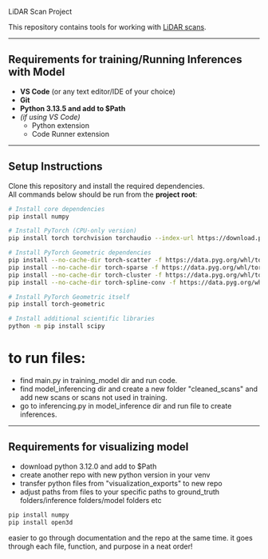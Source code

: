 LiDAR Scan Project

This repository contains tools for working with [LiDAR scans](https://drive.google.com/drive/u/1/folders/1DliNpAwRJkojgTkAah4oK116x1sy3TcZ).

---

## Requirements for training/Running Inferences with Model

- **VS Code** (or any text editor/IDE of your choice)  
- **Git**  
- **Python 3.13.5 and add to $Path**  
- *(if using VS Code)*  
  - Python extension  
  - Code Runner extension  

---

## Setup Instructions

Clone this repository and install the required dependencies.  
All commands below should be run from the **project root**:

```bash
# Install core dependencies
pip install numpy

# Install PyTorch (CPU-only version)
pip install torch torchvision torchaudio --index-url https://download.pytorch.org/whl/cpu

# Install PyTorch Geometric dependencies
pip install --no-cache-dir torch-scatter -f https://data.pyg.org/whl/torch-2.8.0+cpu.html
pip install --no-cache-dir torch-sparse -f https://data.pyg.org/whl/torch-2.8.0+cpu.html
pip install --no-cache-dir torch-cluster -f https://data.pyg.org/whl/torch-2.8.0+cpu.html
pip install --no-cache-dir torch-spline-conv -f https://data.pyg.org/whl/torch-2.8.0+cpu.html

# Install PyTorch Geometric itself
pip install torch-geometric

# Install additional scientific libraries
python -m pip install scipy
```

# to run files:

- find main.py in training_model dir and run code. 
- find model_inferencing dir and create a new folder "cleaned_scans" and add new scans or scans not used in training.
- go to inferencing.py in model_inference dir and run file to create inferences.


---


## Requirements for visualizing model 

- download python 3.12.0 and add to $Path
- create another repo with new python version in your venv
- transfer python files from "visualization_exports" to new repo
- adjust paths from files to your specific paths to ground_truth folders/inference folders/model folders etc

```bash
pip install numpy
pip install open3d
```


easier to go through documentation and the repo at the same time. it goes through each file, function, and purpose in a neat order!
